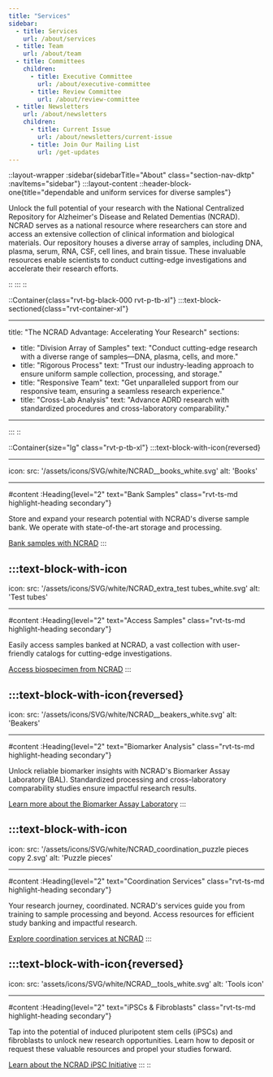 ```yaml
---
title: "Services"
sidebar:
  - title: Services
    url: /about/services
  - title: Team
    url: /about/team
  - title: Committees
    children:
      - title: Executive Committee
        url: /about/executive-committee
      - title: Review Committee
        url: /about/review-committee
  - title: Newsletters
    url: /about/newsletters
    children:
      - title: Current Issue
        url: /about/newsletters/current-issue
      - title: Join Our Mailing List
        url: /get-updates
---
```


::layout-wrapper
:sidebar{sidebarTitle="About" class="section-nav-dktp" :navItems="sidebar"}
:::layout-content
::header-block-one{title="dependable and uniform services for diverse samples"}

  <p>Unlock the full potential of your research with the National Centralized Repository for Alzheimer's Disease and Related Dementias (NCRAD). NCRAD serves as a national resource where researchers can store and access an extensive collection of clinical information and biological materials. Our repository houses a diverse array of samples, including DNA, plasma, serum, RNA, CSF, cell lines, and brain tissue. These invaluable resources enable scientists to conduct cutting-edge investigations and accelerate their research efforts.</p>
  ::
:::
::

::Container{class="rvt-bg-black-000 rvt-p-tb-xl"}
:::text-block-sectioned{class="rvt-container-xl"}

---

title: "The NCRAD Advantage: Accelerating Your Research"
sections:

- title: "Division Array of Samples"
  text: "Conduct cutting-edge research with a diverse range of samples—DNA, plasma, cells, and more."
- title: "Rigorous Process"
  text: "Trust our industry-leading approach to ensure uniform sample collection, processing, and storage."
- title: "Responsive Team"
  text: "Get unparalleled support from our responsive team, ensuring a seamless research experience."
- title: "Cross-Lab Analysis"
  text: "Advance ADRD research with standardized procedures and cross-laboratory comparability."

---

:::
::

::Container{size="lg" class="rvt-p-tb-xl"}
:::text-block-with-icon{reversed}

---

icon:
src: '/assets/icons/SVG/white/NCRAD\_\_books_white.svg'
alt: 'Books'

---

#content
:Heading{level="2" text="Bank Samples" class="rvt-ts-md highlight-heading secondary"}

<p>Store and expand your research potential with NCRAD's diverse sample bank. We operate with state-of-the-art storage and processing.</p>
<a href="/bank-samples" class="rvt-cta">Bank samples with NCRAD</a>
:::

## :::text-block-with-icon

icon:
src: '/assets/icons/SVG/white/NCRAD_extra_test tubes_white.svg'
alt: 'Test tubes'

---

#content
:Heading{level="2" text="Access Samples" class="rvt-ts-md highlight-heading secondary"}

<p>Easily access samples banked at NCRAD, a vast collection with user-friendly catalogs for cutting-edge investigations. </p>
<a href="/access-samples" class="rvt-cta">Access biospecimen from NCRAD</a>
:::

## :::text-block-with-icon{reversed}

icon:
src: '/assets/icons/SVG/white/NCRAD\_\_beakers_white.svg'
alt: 'Beakers'

---

#content
:Heading{level="2" text="Biomarker Analysis" class="rvt-ts-md highlight-heading secondary"}

<p>Unlock reliable biomarker insights with NCRAD's Biomarker Assay Laboratory (BAL). Standardized processing and cross-laboratory comparability studies ensure impactful research results.</p>
<a href="/biomarker-analysis" class="rvt-cta">Learn more about the Biomarker Assay Laboratory</a>
:::

## :::text-block-with-icon

icon:
src: '/assets/icons/SVG/white/NCRAD_coordination_puzzle pieces copy 2.svg'
alt: 'Puzzle pieces'

---

#content
:Heading{level="2" text="Coordination Services" class="rvt-ts-md highlight-heading secondary"}

<p>Your research journey, coordinated. NCRAD's services guide you from training to sample processing and beyond. Access resources for efficient study banking and impactful research. </p>
<a href="/coordinate-studies" class="rvt-cta">Explore coordination services at NCRAD</a>
:::

## :::text-block-with-icon{reversed}

icon:
src: 'assets/icons/SVG/white/NCRAD\_\_tools_white.svg'
alt: 'Tools icon'

---

#content
:Heading{level="2" text="iPSCs & Fibroblasts" class="rvt-ts-md highlight-heading secondary"}

<p>Tap into the potential of induced pluripotent stem cells (iPSCs) and fibroblasts to unlock new research opportunities. Learn how to deposit or request these valuable resources and propel your studies forward.</p>
<a href="/bank-samples/ipsc-fibroblasts" class="rvt-cta">Learn about the NCRAD iPSC Initiative</a>
:::
::
